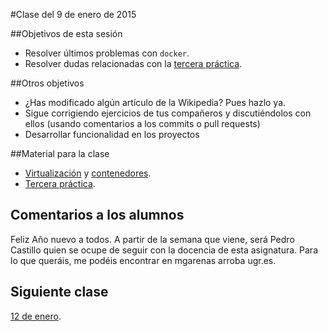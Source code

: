 #Clase del 9 de enero de 2015

##Objetivos de esta sesión

* Resolver últimos problemas con `docker`.
* Resolver dudas relacionadas  con la [tercera práctica](http://jj.github.io/IV/documentos/practicas/3.Contenedores).

##Otros objetivos

* ¿Has modificado algún artículo de la Wikipedia? Pues hazlo ya.
* Sigue corrigiendo ejercicios de tus compañeros y discutiéndolos con ellos (usando comentarios a los commits o pull requests)
* Desarrollar funcionalidad en los proyectos

##Material para la clase

* [Virtualización](http://jj.github.io/CC/documentos/temas/Tecnicas_de_virtualizacion) y [contenedores](http://jj.github.io/CC/documentos/temas/Contenedores).
* [Tercera práctica](http://jj.github.io/CC/documentos/practicas/3.Contenedores).


## Comentarios a los alumnos

Feliz Año nuevo a todos.
A partir de la semana que viene, será Pedro Castillo quien se ocupe de seguir con la docencia de esta asignatura. Para lo que queráis, me podéis encontrar en mgarenas arroba ugr.es.


## Siguiente clase

[12 de enero](21.md).


